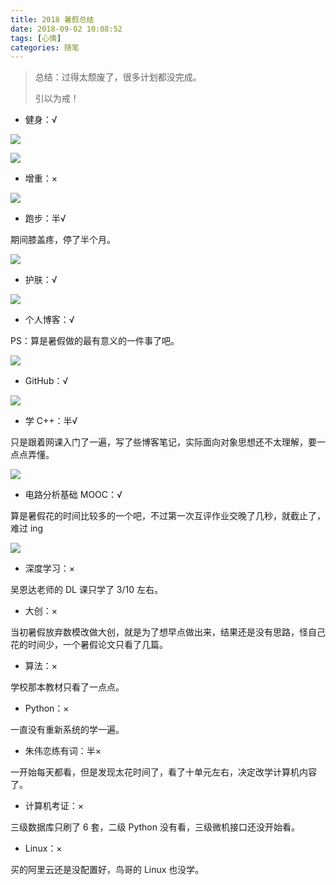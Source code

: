 ```yaml
---
title: 2018 暑假总结
date: 2018-09-02 10:08:52
tags: [心情]
categories: 随笔
---
```


>总结：过得太颓废了，很多计划都没完成。
>
>引以为戒！

<!--more-->

* 健身：√

![](160-2018-暑假总结\1.JPG)

![](160-2018-暑假总结\3.PNG)

* 增重：×

![](160-2018-暑假总结\2.JPG)

* 跑步：半√

期间膝盖疼，停了半个月。

![](160-2018-暑假总结\4.PNG)

* 护肤：√

![](160-2018-暑假总结\5.JPEG)

* 个人博客：√

PS：算是暑假做的最有意义的一件事了吧。

![](160-2018-暑假总结\6.png)

* GitHub：√

![](160-2018-暑假总结\7.png)

* 学 C++：半√

只是跟着网课入门了一遍，写了些博客笔记，实际面向对象思想还不太理解，要一点点弄懂。

![](160-2018-暑假总结\8.png)

* 电路分析基础 MOOC：√

算是暑假花的时间比较多的一个吧，不过第一次互评作业交晚了几秒，就截止了，难过 ing

![](160-2018-暑假总结\9.png)

* 深度学习：×

吴恩达老师的 DL 课只学了 3/10 左右。

* 大创：×

当初暑假放弃数模改做大创，就是为了想早点做出来，结果还是没有思路，怪自己花的时间少，一个暑假论文只看了几篇。

* 算法：×

学校那本教材只看了一点点。

* Python：×

一直没有重新系统的学一遍。

* 朱伟恋练有词：半×

一开始每天都看，但是发现太花时间了，看了十单元左右，决定改学计算机内容了。

* 计算机考证：×

三级数据库只刷了 6 套，二级 Python 没有看，三级微机接口还没开始看。

* Linux：×

买的阿里云还是没配置好，鸟哥的 Linux 也没学。
